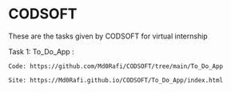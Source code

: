 # CODSOFT

These are the tasks given by CODSOFT for virtual internship

Task 1: To_Do_App :

    Code: https://github.com/Md0Rafi/CODSOFT/tree/main/To_Do_App

    Site: https://Md0Rafi.github.io/CODSOFT/To_Do_App/index.html
